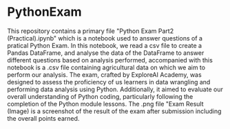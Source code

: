 # PythonExam
This repository contains a primary file "Python Exam Part2 (Practical).ipynb" which is a notebook used to answer questions of a pratical Python Exam. In this notebook, we read a csv file to create a Pandas DataFrame, and analyse the data of the DataFrame to answer different questions based on analysis performed, accompanied with this notebook is a .csv file containing agricultural data on which we aim to perform our analysis. 
The exam, crafted by ExploreAI Academy, was designed to assess the proficiency of us learners in data wrangling and performing data analysis using Python. Additionally, it aimed to evaluate our overall understanding of Python coding, particularly following the completion of the Python module lessons.
The .png file "Exam Result (Image) is a screenshot of the result of the exam after submission including the overall points earned.
